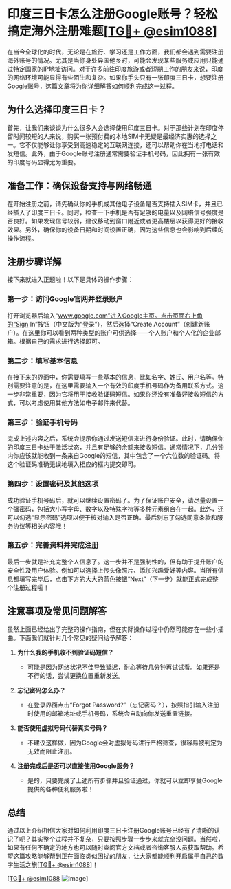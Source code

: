 # 印度三日卡怎么注册Google账号？轻松搞定海外注册难题[[TG💪+ @esim1088](https://t.me/s/esim1088)]

在当今全球化的时代，无论是在旅行、学习还是工作方面，我们都会遇到需要注册海外账号的情况。尤其是当你身处异国他乡时，可能会发现某些服务或应用只能通过特定国家的IP地址访问。对于许多前往印度旅游或者短期工作的朋友来说，印度的网络环境可能显得有些陌生和复杂。如果你手头只有一张印度三日卡，想要注册Google账号，这篇文章将为你详细解答如何顺利完成这一过程。

## 为什么选择印度三日卡？

首先，让我们来谈谈为什么很多人会选择使用印度三日卡。对于那些计划在印度停留时间较短的人来说，购买一张预付费的本地SIM卡无疑是最经济实惠的选择之一。它不仅能够让你享受到高速稳定的互联网连接，还可以帮助你在当地打电话和发短信。此外，由于Google账号注册通常需要验证手机号码，因此拥有一张有效的印度号码显得尤为重要。

## 准备工作：确保设备支持与网络畅通

在开始注册之前，请先确认你的手机或其他电子设备是否支持插入SIM卡，并且已经插入了印度三日卡。同时，检查一下手机是否有足够的电量以及网络信号强度是否良好。如果发现信号较弱，建议移动到窗口附近或者更高楼层以获得更好的接收效果。另外，确保你的设备日期和时间设置正确，因为这些信息也会影响到后续的操作流程。

## 注册步骤详解

接下来就进入正题啦！以下是具体的操作步骤：

### 第一步：访问Google官网并登录账户
打开浏览器后输入“www.google.com”进入Google主页。点击页面右上角的“Sign In”按钮（中文版为“登录”），然后选择“Create Account”（创建新账户）。在这里你可以看到两种类型的账户可供选择——个人账户和个人化的企业邮箱。根据自己的需求进行选择即可。

### 第二步：填写基本信息
在接下来的界面中，你需要填写一些基本的信息，比如名字、姓氏、用户名等。特别需要注意的是，在这里需要输入一个有效的印度手机号码作为备用联系方式。这一步非常重要，因为它将用于接收验证码短信。如果你还没有准备好接收短信的方式，可以考虑使用其他方法如电子邮件来代替。

### 第三步：验证手机号码
完成上述内容之后，系统会提示你通过发送短信来进行身份验证。此时，请确保你的印度三日卡处于激活状态，并且有足够的余额来接收短信。通常情况下，几分钟内你应该就能收到一条来自Google的短信，其中包含了一个六位数的验证码。将这个验证码准确无误地填入相应的框内提交即可。

### 第四步：设置密码及其他选项
成功验证手机号码后，就可以继续设置密码了。为了保证账户安全，请尽量设置一个强密码，包括大小写字母、数字以及特殊字符等多种元素组合在一起。此外，还可以勾选“显示密码”选项以便于核对输入是否正确。最后别忘了勾选同意条款和服务协议等相关内容哦！

### 第五步：完善资料并完成注册
最后一步就是补充完整个人信息了。这一步并不是强制性的，但有助于提升账户的安全性及用户体验。例如可以选择上传头像照片、添加兴趣爱好等内容。当所有信息都填写完毕后，点击下方的大大的蓝色按钮“Next”（下一步）就能正式完成整个注册过程啦！

## 注意事项及常见问题解答

虽然上面已经给出了完整的操作指南，但在实际操作过程中仍然可能存在一些小插曲。下面我们就针对几个常见的疑问给予解答：

1. **为什么我的手机收不到验证码短信？**
   - 可能是因为网络状况不佳导致延迟，耐心等待几分钟再试试看。如果还是不行的话，尝试更换位置重新发送。
   
2. **忘记密码怎么办？**
   - 在登录界面点击“Forgot Password?”（忘记密码？），按照指引输入注册时使用的邮箱地址或手机号码，系统会自动向你发送重置链接。

3. **能否使用虚拟号码代替真实号码？**
   - 不建议这样做，因为Google会对虚拟号码进行严格筛查，很容易被判定为无效而阻止注册。

4. **注册完成后是否可以直接使用Google服务？**
   - 是的，只要完成了上述所有步骤并且验证通过，你就可以立即享受Google提供的各种便利服务啦！

## 总结

通过以上介绍相信大家对如何利用印度三日卡注册Google账号已经有了清晰的认识了吧？其实整个过程并不复杂，只要按照步骤一步步来就完全没问题。当然啦，如果有任何不确定的地方也可以随时查阅官方文档或者咨询客服人员获取帮助。希望这篇攻略能够帮到正在面临类似困扰的朋友，让大家都能顺利开启属于自己的数字生活之旅[[TG💪+ @esim1088](https://t.me/s/esim1088)]！

[[TG💪+ @esim1088](https://t.me/s/esim1088) ![Image](https://i.postimg.cc/4NQfJmqS/Snipaste-2025-05-13-00-14-12.png)]